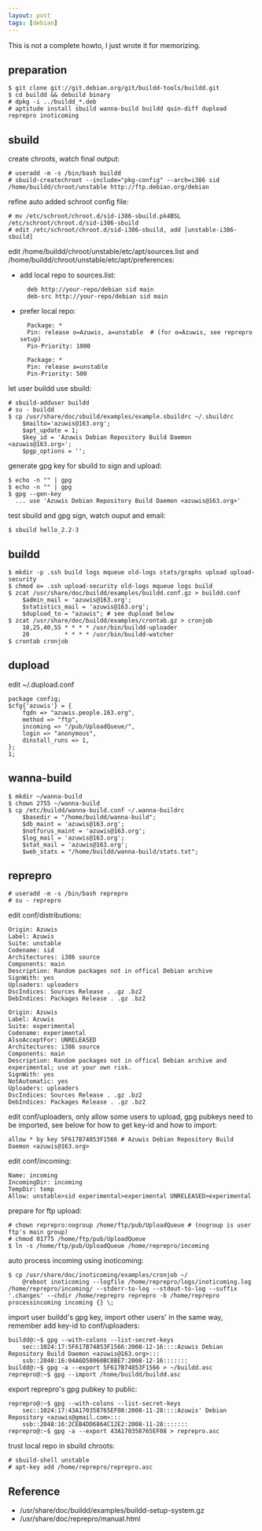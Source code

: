 ```yaml
---
layout: post
tags: [debian]
---
```

This is not a complete howto, I just wrote it for memorizing.

## preparation ##

    $ git clone git://git.debian.org/git/buildd-tools/buildd.git
    $ cd buildd && debuild binary
    # dpkg -i ../buildd_*.deb
    # aptitude install sbuild wanna-build buildd quin-diff dupload reprepro inoticoming

## sbuild ##

create chroots, watch final output:

    # useradd -m -s /bin/bash buildd
    # sbuild-createchroot --include="pkg-config" --arch=i386 sid /home/buildd/chroot/unstable http://ftp.debian.org/debian

refine auto added schroot config file:

    # mv /etc/schroot/chroot.d/sid-i386-sbuild.pk4BSL /etc/schroot/chroot.d/sid-i386-sbuild
    # edit /etc/schroot/chroot.d/sid-i386-sbuild, add [unstable-i386-sbuild]

edit /home/buildd/chroot/unstable/etc/apt/sources.list and /home/buildd/chroot/unstable/etc/apt/preferences:

* add local repo to sources.list:

        deb http://your-repo/debian sid main
        deb-src http://your-repo/debian sid main

* prefer local repo:

        Package: *
        Pin: release o=Azuwis, a=unstable  # (for o=Azuwis, see reprepro setup)
        Pin-Priority: 1000
        
        Package: *
        Pin: release a=unstable
        Pin-Priority: 500

let user buildd use sbuild:

    # sbuild-adduser buildd
    # su - buildd
    $ cp /usr/share/doc/sbuild/examples/example.sbuildrc ~/.sbuildrc
        $mailto='azuwis@163.org';
        $apt_update = 1;
        $key_id = 'Azuwis Debian Repository Build Daemon <azuwis@163.org>';
        $pgp_options = '';

generate gpg key for sbuild to sign and upload:

    $ echo -n "" | gpg
    $ echo -n "" | gpg
    $ gpg --gen-key
      ... use 'Azuwis Debian Repository Build Daemon <azuwis@163.org>'

test sbuild and gpg sign, watch ouput and email:

    $ sbuild hello_2.2-3

## buildd ##

    $ mkdir -p .ssh build logs mqueue old-logs stats/graphs upload upload-security
    $ chmod o= .ssh upload-security old-logs mqueue logs build
    $ zcat /usr/share/doc/buildd/examples/buildd.conf.gz > buildd.conf
        $admin_mail = 'azuwis@163.org';
        $statistics_mail = 'azuwis@163.org';
        $dupload_to = "azuwis"; # see dupload below
    $ zcat /usr/share/doc/buildd/examples/crontab.gz > cronjob
        10,25,40,55 * * * * /usr/bin/buildd-uploader
        20          * * * * /usr/bin/buildd-watcher
    $ crontab cronjob

## dupload ##

edit ~/.dupload.conf

    package config;
    $cfg{'azuwis'} = {
        fqdn => "azuwis.people.163.org",
        method => "ftp",
        incoming => "/pub/UploadQueue/",
        login => "anonymous",
        dinstall_runs => 1,
    };
    1;

## wanna-build ##

    $ mkdir ~/wanna-build
    $ chown 2755 ~/wanna-build
    $ cp /etc/buildd/wanna-build.conf ~/.wanna-buildrc
        $basedir = "/home/buildd/wanna-build";
        $db_maint = 'azuwis@163.org';
        $notforus_maint = 'azuwis@163.org';
        $log_mail = 'azuwis@163.org';
        $stat_mail = 'azuwis@163.org';
        $web_stats = "/home/buildd/wanna-build/stats.txt";

## reprepro ##

    # useradd -m -s /bin/bash reprepro
    # su - reprepro

edit conf/distributions:

    Origin: Azuwis
    Label: Azuwis
    Suite: unstable
    Codename: sid
    Architectures: i386 source
    Components: main
    Description: Random packages not in offical Debian archive
    SignWith: yes
    Uploaders: uploaders
    DscIndices: Sources Release . .gz .bz2
    DebIndices: Packages Release . .gz .bz2
    
    Origin: Azuwis
    Label: Azuwis
    Suite: experimental
    Codename: experimental
    AlsoAcceptFor: UNRELEASED
    Architectures: i386 source
    Components: main
    Description: Random packages not in offical Debian archive and experimental; use at your own risk.
    SignWith: yes
    NotAutomatic: yes
    Uploaders: uploaders
    DscIndices: Sources Release . .gz .bz2
    DebIndices: Packages Release . .gz .bz2

edit conf/uploaders, only allow some users to upload, gpg pubkeys need to be imported, see below for how to get key-id and how to import:
    
    allow * by key 5F617B74853F1566 # Azuwis Debian Repository Build Daemon <azuwis@163.org>

edit conf/incoming:

    Name: incoming
    IncomingDir: incoming
    TempDir: temp
    Allow: unstable>sid experimental>experimental UNRELEASED>experimental

prepare for ftp upload:

    # chown reprepro:nogroup /home/ftp/pub/UploadQueue # (nogroup is user ftp's main group)
    # chmod 01775 /home/ftp/pub/UploadQueue
    $ ln -s /home/ftp/pub/UploadQueue /home/reprepro/incoming

auto process incoming using inoticoming:

    $ cp /usr/share/doc/inoticoming/examples/cronjob ~/
        @reboot inoticoming --logfile /home/reprepro/logs/inoticoming.log /home/reprepro/incoming/ --stderr-to-log --stdout-to-log --suffix '.changes' --chdir /home/reprepro reprepro -b /home/reprepro processincoming incoming {} \;

import user buildd's gpg key, import other users' in the same way, remember add key-id to conf/uploaders:

    buildd@:~$ gpg --with-colons --list-secret-keys
        sec::1024:17:5F617B74853F1566:2008-12-16::::Azuwis Debian Repository Build Daemon <azuwis@163.org>:::
        ssb::2048:16:04A6D58060BC8BE7:2008-12-16:::::::
    buildd@:~$ gpg -a --export 5F617B74853F1566 > ~/buildd.asc
    reprepro@:~$ gpg --import /home/buildd/buildd.asc

export reprepro's gpg pubkey to public:

    reprepro@:~$ gpg --with-colons --list-secret-keys
        sec::1024:17:43A170358765EF08:2008-11-28::::Azuwis' Debian Repository <azuwis@gmail.com>:::
        ssb::2048:16:2CEB4DD6864C12E2:2008-11-28:::::::
    reprepro@:~$ gpg -a --export 43A170358765EF08 > reprepro.asc

trust local repo in sbuild chroots:

    # sbuild-shell unstable
    # apt-key add /home/reprepro/reprepro.asc

## Reference ##

* /usr/share/doc/buildd/examples/buildd-setup-system.gz
* /usr/share/doc/reprepro/manual.html
